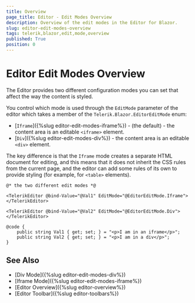 ```yaml
---
title: Overview
page_title: Editor - Edit Modes Overview
description: Overview of the edit modes in the Editor for Blazor.
slug: editor-edit-modes-overview
tags: telerik,blazor,edit,mode,overview
published: True
position: 0
---
```



# Editor Edit Modes Overview

The Editor provides two different configuration modes you can set that affect the way the content is styled.

You control which mode is used through the `EditMode` parameter of the editor which takes a member of the `Telerik.Blazor.EditorEditMode` enum:

* [`Iframe`]({%slug editor-edit-modes-iframe%}) - (the default) - the content area is an editable `<iframe>` element.
* [`Div`]({%slug editor-edit-modes-div%}) - the content area is an editable `<div>` element.

The key difference is that the `Iframe` mode creates a separate HTML document for editing, and this means that it does not inherit the CSS rules from the current page, and the editor can add some rules of its own to provide styling (for example, for `<table>` elements).

````CSHTML
@* the two different edit modes *@

<TelerikEditor @bind-Value="@Val1" EditMode="@EditorEditMode.Iframe"></TelerikEditor>

<TelerikEditor @bind-Value="@Val2" EditMode="@EditorEditMode.Div"></TelerikEditor>

@code {
    public string Val1 { get; set; } = "<p>I am in an iframe</p>";
    public string Val2 { get; set; } = "<p>I am in a div</p>";
}
````



## See Also

  * [Div Mode]({%slug editor-edit-modes-div%})
  * [Iframe Mode]({%slug editor-edit-modes-iframe%})
  * [Editor Overview]({%slug editor-overview%})
  * [Editor Toolbar]({%slug editor-toolbars%})

